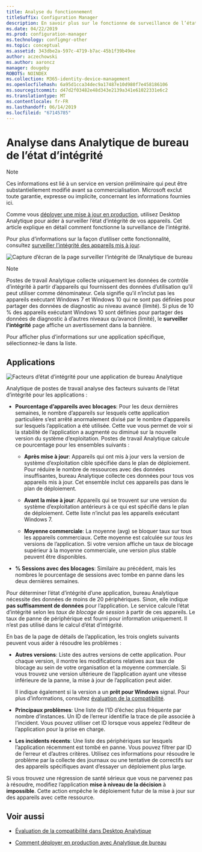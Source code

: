 ```yaml
---
title: Analyse du fonctionnement
titleSuffix: Configuration Manager
description: En savoir plus sur le fonctionne de surveillance de l’état d’intégrité dans Analytique de bureau.
ms.date: 04/22/2019
ms.prod: configuration-manager
ms.technology: configmgr-other
ms.topic: conceptual
ms.assetid: 343dbe2a-597c-4719-b7ac-45b1f39b49ee
author: aczechowski
ms.author: aaroncz
manager: dougeby
ROBOTS: NOINDEX
ms.collection: M365-identity-device-management
ms.openlocfilehash: 6a95d1cca34dec9a17487e10d980f7e458186106
ms.sourcegitcommit: d47d2f03482e48d343e2139a341e61022331e6c2
ms.translationtype: MT
ms.contentlocale: fr-FR
ms.lasthandoff: 06/14/2019
ms.locfileid: "67145785"
---
```

# <a name="health-status-monitoring-in-desktop-analytics"></a>Analyse dans Analytique de bureau de l’état d’intégrité

> [!Note]  
> Ces informations est lié à un service en version préliminaire qui peut être substantiellement modifié avant sa commercialisation. Microsoft exclut toute garantie, expresse ou implicite, concernant les informations fournies ici.  

Comme vous [déployer une mise à jour en production](/sccm/desktop-analytics/deploy-prod), utilisez Desktop Analytique pour aider à surveiller l’état d’intégrité de vos appareils. Cet article explique en détail comment fonctionne la surveillance de l’intégrité.

Pour plus d’informations sur la façon d’utiliser cette fonctionnalité, consultez [surveiller l’intégrité des appareils mis à jour](/sccm/desktop-analytics/deploy-prod#bkmk_monitor).

![Capture d’écran de la page surveiller l’intégrité de l’Analytique de bureau](media/monitor-health.png)

> [!NOTE]  
> Postes de travail Analytique collecte uniquement les données de contrôle d’intégrité à partir d’appareils qui fournissent des données d’utilisation qu'il peut utiliser comme dénominateur. Cela signifie qu’il n’inclut pas les appareils exécutant Windows 7 et Windows 10 qui ne sont pas définies pour partager des données de diagnostic au niveau avancé (limité). Si plus de 10 % des appareils exécutant Windows 10 sont définies pour partager des données de diagnostic à d’autres niveaux qu’avancé (limité), le **surveiller l’intégrité** page affiche un avertissement dans la bannière.  

Pour afficher plus d’informations sur une application spécifique, sélectionnez-le dans la liste.



## <a name="apps"></a>Applications

![Facteurs d’état d’intégrité pour une application de bureau Analytique](media/monitor-health-status-factors.png)

Analytique de postes de travail analyse des facteurs suivants de l’état d’intégrité pour les applications :

- **Pourcentage d’appareils avec blocages**: Pour les deux dernières semaines, le nombre d’appareils sur lesquels cette application particulière s’est arrêté anormalement divisé par le nombre d’appareils sur lesquels l’application a été utilisée. Cette vue vous permet de voir si la stabilité de l’application a augmenté ou diminué sur la nouvelle version du système d’exploitation. Postes de travail Analytique calcule ce pourcentage pour les ensembles suivants :  

    - **Après mise à jour**: Appareils qui ont mis à jour vers la version de système d’exploitation cible spécifiée dans le plan de déploiement. Pour réduire le nombre de ressources avec des données insuffisantes, bureau Analytique collecte ces données pour tous vos appareils mis à jour. Cet ensemble inclut ces appareils pas dans le plan de déploiement.  

    - **Avant la mise à jour**: Appareils qui se trouvent sur une version du système d’exploitation antérieurs à ce qui est spécifié dans le plan de déploiement. Cette liste n’inclut pas les appareils exécutant Windows 7.  

    - **Moyenne commerciale**: La moyenne (avg) se bloquer taux sur tous les appareils commerciaux. Cette moyenne est calculée sur *tous les* versions de l’application. Si votre version affiche un taux de blocage supérieur à la moyenne commerciale, une version plus stable peuvent être disponibles.  

- **% Sessions avec des blocages**: Similaire au précédent, mais les nombres le pourcentage de sessions avec tombe en panne dans les deux dernières semaines.  

Pour déterminer l’état d’intégrité d’une application, bureau Analytique nécessite des données de moins de 20 périphériques. Sinon, elle indique **pas suffisamment de données** pour l’application. Le service calcule l’état d’intégrité selon les *taux de blocage de session* à partir de ces appareils. Le taux de panne de périphérique est fourni pour information uniquement. Il n’est pas utilisé dans le calcul d’état d’intégrité.

En bas de la page de détails de l’application, les trois onglets suivants peuvent vous aider à résoudre les problèmes :

- **Autres versions**: Liste des autres versions de cette application. Pour chaque version, il montre les modifications relatives aux taux de blocage au sein de votre organisation et la moyenne commerciale. Si vous trouvez une version ultérieure de l’application ayant une vitesse inférieure de la panne, la mise à jour de l’application peut aider.  

    Il indique également si la version a un **prêt pour Windows** signal. Pour plus d’informations, consultez [évaluation de la compatibilité](/sccm/desktop-analytics/compat-assessment#risk-assessment-engine).  

- **Principaux problèmes**: Une liste de l’ID d’échec plus fréquente par nombre d’instances. Un ID de l’erreur identifie la trace de pile associée à l’incident. Vous pouvez utiliser cet ID lorsque vous appelez l’éditeur de l’application pour la prise en charge.  

- **Les incidents récents**:  Une liste des périphériques sur lesquels l’application récemment est tombé en panne. Vous pouvez filtrer par ID de l’erreur et d’autres critères. Utilisez ces informations pour résoudre le problème par la collecte des journaux ou une tentative de correctifs sur des appareils spécifiques avant d’essayer un déploiement plus large.  

Si vous trouvez une régression de santé sérieux que vous ne parvenez pas à résoudre, modifiez l’application **mise à niveau de la décision** à **impossible**. Cette action empêche le déploiement futur de la mise à jour sur des appareils avec cette ressource.


## <a name="see-also"></a>Voir aussi

- [Évaluation de la compatibilité dans Desktop Analytique](/sccm/desktop-analytics/compat-assessment)  

- [Comment déployer en production avec Analytique de bureau](/sccm/desktop-analytics/deploy-prod)  
